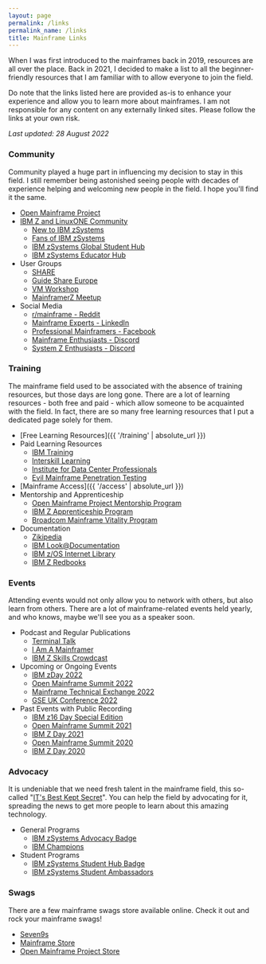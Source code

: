 ```yaml
---
layout: page
permalink: /links
permalink_name: /links
title: Mainframe Links
---
```


When I was first introduced to the mainframes back in 2019, resources are all over the place. Back in 2021, I decided to make a list to all the beginner-friendly resources that I am familiar with to allow everyone to join the field.

Do note that the links listed here are provided as-is to enhance your experience and allow you to learn more about mainframes. I am not responsible for any content on any externally linked sites. Please follow the links at your own risk.

*Last updated: 28 August 2022*

### Community

Community played a huge part in influencing my decision to stay in this field. I still remember being astonished seeing people with decades of experience helping and welcoming new people in the field. I hope you'll find it the same.

- [Open Mainframe Project](https://openmainframeproject.org/)
- [IBM Z and LinuxONE Community](https://www.ibm.com/community/z/)
  * [New to IBM zSystems](https://ibm.biz/new-to-z)
  * [Fans of IBM zSystems](https://ibm.biz/fansofz)
  * [IBM zSystems Global Student Hub](https://ibm.biz/studenthub)
  * [IBM zSystems Educator Hub](https://ibm.biz/educatorhub)
- User Groups
  * [SHARE](https://www.share.org/)
  * [Guide Share Europe](https://www.gse.org/)
  * [VM Workshop](http://www.vmworkshop.org/)
  * [MainframerZ Meetup](https://www.meetup.com/MainframerZ-London/)
- Social Media
  * [r/mainframe - Reddit](https://www.reddit.com/r/mainframe/)
  * [Mainframe Experts - LinkedIn](https://www.linkedin.com/groups/910927/)
  * [Professional Mainframers - Facebook](https://www.facebook.com/groups/ProfessionalMainframers/)
  * [Mainframe Enthusiasts - Discord](https://discord.gg/eyRjj4t)
  * [System Z Enthusiasts - Discord](https://discord.gg/rFXEVKK7AH)

### Training

The mainframe field used to be associated with the absence of training resources, but those days are long gone. There are a lot of learning resources - both free and paid - which allow someone to be acquainted with the field. In fact, there are so many free learning resources that I put a dedicated page solely for them.

- [Free Learning Resources]({{ '/training' | absolute_url }})
- Paid Learning Resources
  * [IBM Training](https://www.ibm.com/training/mainframe/)
  * [Interskill Learning](https://www.interskill.com/)
  * [Institute for Data Center Professionals](https://idcp.marist.edu/zos-program-overview)
  * [Evil Mainframe Penetration Testing](https://evilmainframe.com/)
- [Mainframe Access]({{ '/access' | absolute_url }})
- Mentorship and Apprenticeship
  * [Open Mainframe Project Mentorship Program](https://www.openmainframeproject.org/projects/mentorship-program)
  * [IBM Z Apprenticeship Program](https://www.franklinapprenticeships.com/job/ibm-z-apprenticeship/)
  * [Broadcom Mainframe Vitality Program](https://mainframe.broadcom.com/education/mainframe-vitality-program)
- Documentation
  * [Zikipedia](https://ibmredbooks.github.io/zikipedia/)
  * [IBM Look@Documentation](https://www-40.ibm.com/servers/resourcelink/svc00100.nsf/pages/look@kc-multi-product?OpenDocument)
  * [IBM z/OS Internet Library](https://www-40.ibm.com/servers/resourcelink/svc00100.nsf/pages/zosInternetLibrary?OpenDocument)
  * [IBM Z Redbooks](https://www.redbooks.ibm.com/domains/zsystems)

### Events

Attending events would not only allow you to network with others, but also learn from others. There are a lot of mainframe-related events held yearly, and who knows, maybe we'll see you as a speaker soon.

- Podcast and Regular Publications
  * [Terminal Talk](https://www.terminaltalk.net/)
  * [I Am A Mainframer](https://www.openmainframeproject.org/news/podcast)
  * [IBM Z Skills Crowdcast](https://www.crowdcast.io/ibmz)
- Upcoming or Ongoing Events
  * [IBM zDay 2022](https://ibmzday.bemyapp.com/2022)
  * [Open Mainframe Summit 2022](https://events.linuxfoundation.org/open-mainframe-summit/)
  * [Mainframe Technical Exchange 2022](https://mainframe.broadcom.com/mainframe-technical-exchange)
  * [GSE UK Conference 2022](https://conferences.gse.org.uk/2022)
- Past Events with Public Recording
  * [IBM z16 Day Special Edition](https://www.ibm.com/community/z/ibm-z16-day-se-2022/)
  * [Open Mainframe Summit 2021](https://www.youtube.com/playlist?list=PL8REpLGaY9QFFr5QMJ0Lh6TkUABpFB1ZB)
  * [IBM Z Day 2021](https://www.ibm.com/community/z/ibm-z-day-2021/)
  * [Open Mainframe Summit 2020](https://www.youtube.com/playlist?list=PL8REpLGaY9QGExAKP21tQ7v952Ri6re9p)
  * [IBM Z Day 2020](https://www.ibm.com/community/z/2020-z-day-replays/)

### Advocacy

It is undeniable that we need fresh talent in the mainframe field, this so-called "[IT's Best Kept Secret](https://www.youtube.com/watch?v=ZRnnc57tJDI)". You can help the field by advocating for it, spreading the news to get more people to learn about this amazing technology.

- General Programs
  * [IBM zSystems Advocacy Badge](https://www.ibm.com/community/z/ibm-zsystems-advocacy-badge-process/)
  * [IBM Champions](https://developer.ibm.com/champions/)
- Student Programs
  * [IBM zSystems Student Hub Badge](https://www.ibm.com/community/z/ibm-z-global-student-hub-badge/)
  * [IBM zSystems Student Ambassadors](https://yourbigyear.com/z-ambassador-powered-by-ibm)

### Swags

There are a few mainframe swags store available online. Check it out and rock your mainframe swags!

- [Seven9s](https://www.etsy.com/shop/Seven9s)
- [Mainframe Store](https://mainframestore.com/)
- [Open Mainframe Project Store](https://store.openmainframeproject.org/)